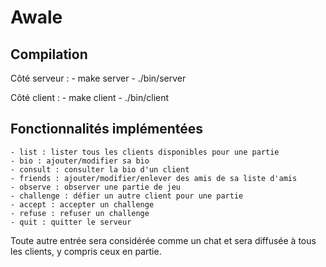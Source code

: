 # Awale

## Compilation
Côté serveur :
    - make server
    - ./bin/server

Côté client :
    - make client
    - ./bin/client <adresse IP serveur> <pseudo client>


## Fonctionnalités implémentées
    - list : lister tous les clients disponibles pour une partie
    - bio : ajouter/modifier sa bio
    - consult : consulter la bio d'un client
    - friends : ajouter/modifier/enlever des amis de sa liste d'amis
    - observe : observer une partie de jeu
    - challenge : défier un autre client pour une partie
    - accept : accepter un challenge
    - refuse : refuser un challenge
    - quit : quitter le serveur

Toute autre entrée sera considérée comme un chat et sera diffusée à tous les clients, y compris ceux en partie.
